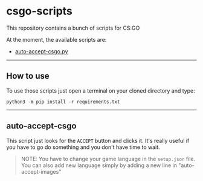 # csgo-scripts
This repository contains a bunch of scripts for CS:GO

At the moment, the available scripts are:
- [auto-accept-csgo.py](#auto-accept-csgo)

---

## How to use

To use those scripts just open a terminal on your cloned directory and type:
```python3
python3 -m pip install -r requirements.txt
```
---

## auto-accept-csgo

This script just looks for the `ACCEPT` button and clicks it.
It's really useful if you have to go do something and you don't have time to wait.

> NOTE: You have to change your game language in the `setup.json` file.
> You can also add new language simply by adding a new line in "auto-accept-images"
